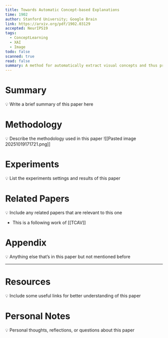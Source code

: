 ```yaml
---
title: Towards Automatic Concept-based Explanations
time: 1902
author: Stanford University; Google Brain
link: https://arxiv.org/pdf/1902.03129
accepted: NeurIPS19
tags:
  - ConceptLearning
  - XAI
  - Image
todo: false
scanned: true
read: false
summary: A method for automatically extract visual concepts and thus provide concept-based interpretability.
---
```

# Summary
💡 Write a brief summary of this paper here

# Methodology
💡 Describe the methodology used in this paper
![[Pasted image 20251019171721.png]]
# Experiments
💡 List the experiments settings and results of this paper

# Related Papers
💡 Include any related papers that are relevant to this one
- This is a following work of [[TCAV]]
# Appendix
💡 Anything else that’s in this paper but not mentioned before

---
# Resources
💡 Include some useful links for better understanding of this paper

# Personal Notes
💡 Personal thoughts, reflections, or questions about this paper